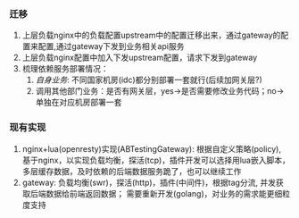 ### 迁移
1. 上层负载nginx中的负载配置upstream中的配置迁移出来，通过gateway的配置来配置,通过gateway下发到业务相关api服务
2. 上层负载nginx配置中加入下发upstream配置，请求下发到gateway
3. 梳理依赖服务部署情况：
    1. *自身业务*: 不同国家机房(idc)都分别部署一套就行(后续加网关层?)
    2. 调用其他部门业务：是否有网关层，yes->是否需要修改业务代码；no->单独在对应机房部署一套


### 现有实现
1. nginx+lua(openresty)实现(ABTestingGateway): 根据自定义策略(policy), 基于nginx，以实现负载均衡，探活(tcp)，插件开发可以选择用lua嵌入脚本，多层缓存数据，及时依赖的后端数据服务跪了，也可以继续工作
2. gateway: 负载均衡(swr)，探活(http)，插件(中间件)，根据tag分流, 并发获取后端数据给前端返回数据； 需要重新开发(golang)，对业务的需求能更细粒度支持

